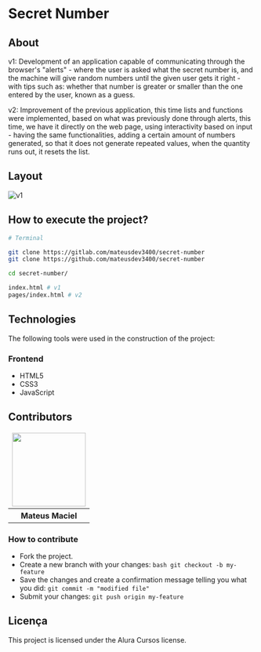 # Secret Number

## About

v1: Development of an application capable of communicating through the browser's "alerts" - where the user is asked what the secret number is, and the machine will give random numbers until the given user gets it right - with tips such as: whether that number is greater or smaller than the one entered by the user, known as a guess.

v2: Improvement of the previous application, this time lists and functions were implemented, based on what was previously done through alerts, this time, we have it directly on the web page, using interactivity based on input - having the same functionalities, adding a certain amount of numbers generated, so that it does not generate repeated values, when the quantity runs out, it resets the list.

## Layout

![v1](images/secret-number.gif)

## How to execute the project?

```bash
# Terminal

git clone https://gitlab.com/mateusdev3400/secret-number
git clone https://github.com/mateusdev3400/secret-number

cd secret-number/

index.html # v1
pages/index.html # v2

```

## Technologies

The following tools were used in the construction of the project:

### Frontend

- HTML5
- CSS3
- JavaScript

## Contributors

<table>
    <thead>
        <tr>
            <td>
                <img src="https://avatars.githubusercontent.com/u/150593372?v=4" width="150px"/>
            </td>
        </tr>
    </thead>
    <tbody>
        <tr>
            <th>Mateus Maciel</th>
        </tr>
    </tbody>
</table>

### How to contribute

- Fork the project.
- Create a new branch with your changes: ```bash git checkout -b my-feature```
- Save the changes and create a confirmation message telling you what you did: ```git commit -m "modified file"```
- Submit your changes: ```git push origin my-feature```

## Licença

This project is licensed under the Alura Cursos license.